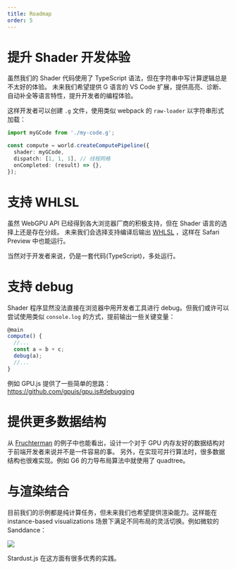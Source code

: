 ```yaml
---
title: Roadmap
order: 5
---
```


# 提升 Shader 开发体验

虽然我们的 Shader 代码使用了 TypeScript 语法，但在字符串中写计算逻辑总是不太好的体验。
未来我们希望提供 G 语言的 VS Code 扩展，提供高亮、诊断、自动补全等语言特性，提升开发者的编程体验。

这样开发者可以创建 `.g` 文件，使用类似 webpack 的 `raw-loader` 以字符串形式加载：

```typescript
import myGCode from './my-code.g';

const compute = world.createComputePipeline({
  shader: myGCode,
  dispatch: [1, 1, 1], // 线程网格
  onCompleted: (result) => {},
});
```

# 支持 WHLSL

虽然 WebGPU API 已经得到各大浏览器厂商的积极支持，但在 Shader 语言的选择上还是存在分歧。
未来我们会选择支持编译后输出 [WHLSL](https://webkit.org/blog/8482/web-high-level-shading-language/) ，这样在 Safari Preview 中也能运行。

当然对于开发者来说，仍是一套代码(TypeScript)，多处运行。

# 支持 debug

Shader 程序显然没法直接在浏览器中用开发者工具进行 debug。但我们或许可以尝试使用类似 `console.log` 的方式，提前输出一些关键变量：

```typescript
@main
compute() {
  //...
  const a = b + c;
  debug(a);
  //...
}
```

例如 GPU.js 提供了一些简单的思路：https://github.com/gpujs/gpu.js#debugging

# 提供更多数据结构

从 [Fruchterman](/zh/docs/tutorial/fruchterman) 的例子中也能看出，设计一个对于 GPU 内存友好的数据结构对于前端开发者来说并不是一件容易的事。
另外，在实现可并行算法时，很多数据结构也很难实现。例如 G6 的力导布局算法中就使用了 quadtree。

# 与渲染结合

目前我们的示例都是纯计算任务，但未来我们也希望提供渲染能力。这样能在 instance-based visualizations 场景下满足不同布局的灵活切换。例如微软的 Sanddance：

![](https://user-images.githubusercontent.com/3608471/70215541-a92c7980-1778-11ea-9c69-17fe29f7b8cb.gif)

Stardust.js 在这方面有很多优秀的实践。
